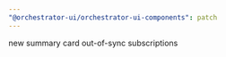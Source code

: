 ```yaml
---
"@orchestrator-ui/orchestrator-ui-components": patch
---
```


new summary card out-of-sync subscriptions
